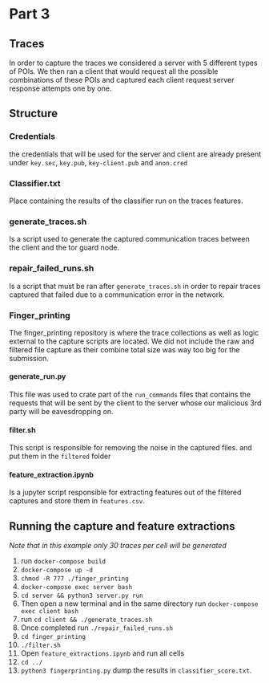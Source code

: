 # Part 3

## Traces
In order to capture the traces we considered a server with 5 different types of POIs. We then ran a client that would request all the possible combinations
of these POIs and captured each client request server response attempts one by one.

## Structure 

### Credentials
the credentials that will be used for the server and client are already present under `key.sec`, `key.pub`, `key-client.pub` and `anon.cred`

### Classifier.txt
Place containing the results of the classifier run on the traces features.

### generate_traces.sh
Is a script used to generate the captured communication traces between the client and the tor guard node.

### repair_failed_runs.sh
Is a script that must be ran after `generate_traces.sh` in order to repair traces captured that failed due to a communication error in the network.

### Finger_printing
The finger_printing repository is where the trace collections as well as logic external to the capture scripts are located.
We did not include the raw and filtered file capture as their combine total size was way too big for the submission. 

#### generate_run.py
This file was used to crate part of the `run_commands` files that contains the requests that will be sent by the client to the server whose our malicious 3rd party will be eavesdropping on.

#### filter.sh
This script is responsible for removing the noise in the captured files. and put them in the `filtered` folder

#### feature_extraction.ipynb
Is a jupyter script responsible for extracting features out of the filtered captures and store them in `features.csv`.

## Running the capture and feature extractions
*Note that in this example only 30 traces per cell will be generated*

1. run `docker-compose build`
2. `docker-compose up -d`
3. `chmod -R 777 ./finger_printing`
4. `docker-compose exec server bash`
5. `cd server && python3 server.py run`
6. Then open a new terminal and in the same directory run `docker-compose exec client bash`
7. run `cd client && ./generate_traces.sh`
8. Once completed run `./repair_failed_runs.sh`
9. `cd finger_printing`
10. `./filter.sh`
11. Open `feature_extractions.ipynb` and run all cells
12. `cd ../`
13. `python3 fingerprinting.py` dump the results in `classifier_score.txt`.